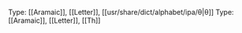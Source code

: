 Type: [[Aramaic]], [[Letter]], [[usr/share/dict/alphabet/ipa/θ|θ]]
Type: [[Aramaic]], [[Letter]], [[Th]]